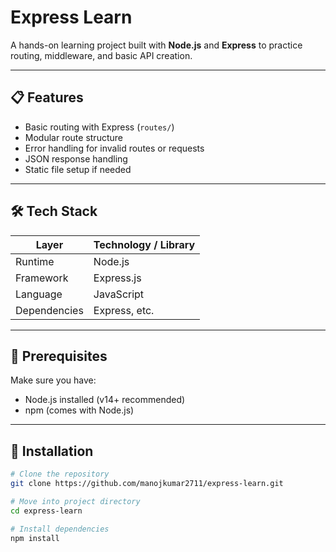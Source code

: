 # Express Learn

A hands-on learning project built with **Node.js** and **Express** to practice routing, middleware, and basic API creation.

---

## 📋 Features

- Basic routing with Express (`routes/`)  
- Modular route structure  
- Error handling for invalid routes or requests  
- JSON response handling  
- Static file setup if needed  

---

## 🛠 Tech Stack

| Layer       | Technology / Library      |
|--------------|----------------------------|
| Runtime     | Node.js                   |
| Framework   | Express.js                |
| Language    | JavaScript                |
| Dependencies| Express, etc.             |

---

## 🔧 Prerequisites

Make sure you have:

- Node.js installed (v14+ recommended)  
- npm (comes with Node.js)  

---

## 🚀 Installation

```bash
# Clone the repository
git clone https://github.com/manojkumar2711/express-learn.git

# Move into project directory
cd express-learn

# Install dependencies
npm install
